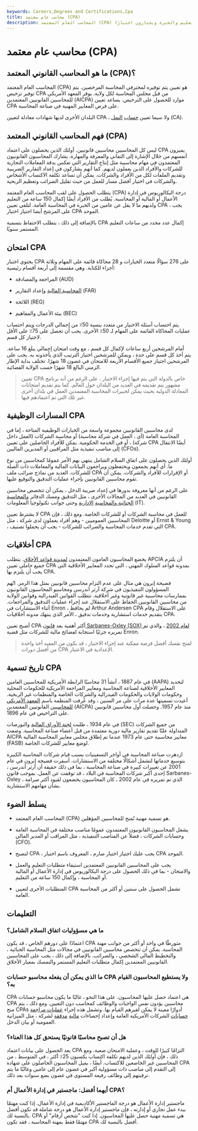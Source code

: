```yaml
---
keywords: Careers,Degrees and Certifications,Cpa
title: محاسب عام معتمد (CPA)
description: المحاسب العام المعتمد (CPA) هو تسمية تُمنح لأولئك الذين يستوفون متطلبات التعليم والخبرة ويجتازون اختبارًا.
---
```


# محاسب عام معتمد (CPA)
## ما هو المحاسب القانوني المعتمد (CPA)؟

المحاسب العام المعتمد (CPA) هو تعيين يتم توفيره لمحترفي المحاسبة المرخصين. يتم توفير ترخيص CPA من قبل مجلس المحاسبة لكل ولاية. يوفر المعهد الأمريكي للمحاسبين القانونيين المعتمدين (AICPA) موارد للحصول على الترخيص. يساعد تعيين CPA على فرض المعايير المهنية في صناعة المحاسبة.

البلدان الأخرى لديها شهادات معادلة لتعيين CPA ، ولا سيما تعيين [حساب](/ca) [النمل](/ca) (CA).

## فهم المحاسب القانوني المعتمد (CPA)

ليس كل المحاسبين محاسبين قانونيين. أولئك الذين يحصلون على اعتماد CPA يميزون أنفسهم من خلال الإشارة إلى التفاني والمعرفة والمهارة. يشارك المحاسبون القانونيون المعتمدون في مهام محاسبية مثل إنتاج التقارير التي تعكس بدقة المعاملات التجارية للشركات والأفراد الذين يعملون لديهم. كما أنهم يشاركون في إعداد التقارير الضريبية وتقديم الملفات لكل من الأفراد والشركات. يمكن أن تساعد تكلفة الاكتساب الأشخاص والشركات في اختيار أفضل مسار للعمل من حيث تقليل الضرائب وتعظيم الربحية.

يتطلب الحصول على لقب المحاسب العام المعتمد (CPA) درجة البكالوريوس في إدارة الأعمال أو المالية أو المحاسبة. يُطلب من الأفراد أيضًا إكمال 150 ساعة من التعليم ولديهم ما لا يقل عن عامين من الخبرة في المحاسبة العامة. لتلقي تعيين CPA ، يجب على المرشح أيضا اجتياز اختبار CPA الموحد.

بالإضافة إلى ذلك ، يتطلب الاحتفاظ بتسمية CPA إكمال عدد محدد من ساعات التعليم المستمر سنويًا.

## امتحان CPA

يحتوي اختبار CPA على 276 سؤالًا متعدد الخيارات و 28 محاكاة قائمة على المهام وثلاثة أجزاء للكتابة. وهي مقسمة إلى أربعة أقسام رئيسية:

- المراجعة والمصادقة (AUD)

- [المحاسبة المالية](/financialaccounting) وإعداد التقارير (FAR)

- اللائحة (REG)

- بيئة الأعمال والمفاهيم (BEC)

يتم احتساب أسئلة الاختيار من متعدد بنسبة 50٪ من إجمالي الدرجات ويتم احتساب عمليات المحاكاة القائمة على المهام لـ 50٪ الأخرى. يجب أن تحصل على 75٪ على الأقل لاجتياز كل قسم.

أمام المرشحين أربع ساعات لإكمال كل قسم ، مع وقت امتحان إجمالي يبلغ 16 ساعة. يتم أخذ كل قسم على حدة ، ويمكن للمرشحين اختيار الترتيب الذي يأخذونه به. يجب على المرشحين اجتياز جميع الأقسام الأربعة للامتحان في غضون 18 شهرًا. تختلف بداية الإطار الزمني البالغ 18 شهرًا حسب الولاية القضائية.

> تعيين CPA خاص بالدولة التي يتم فيها إجراء الاختبار ، على الرغم من أنه برنامج مشهور يتم تقديمه في العديد من البلدان حول العالم. كما يتم تقديم امتحانات المعادلة الدولية بحيث يمكن لخبيرات المحاسبة المعتمدين العمل في بلدان أخرى غير تلك التي تم اعتمادهم فيها.

>

## المسارات الوظيفية CPA

لدى محاسبين القانونيين مجموعة واسعة من الخيارات الوظيفية المتاحة ، إما في المحاسبة العامة (أي ، العمل في شركة محاسبة) أو محاسبة الشركات (العمل داخل شركة) ، أو في الخدمة الحكومية. يمكن للأفراد الحاصلين على تعيين CPA أيضًا الانتقال إلى مناصب تنفيذية مثل المراقبين أو المديرين الماليين (CFOs).

أولئك الذين يحصلون على اتفاق السلام الشامل ينتهي بهم الأمر عمومًا كمحاسبين من نوع ما. أي أنهم يجمعون ويحتفظون ويراجعون البيانات المالية والمعاملات ذات الصلة للشركات. العديد من نماذج ضرائب ملف CPA أو الإقرارات للأفراد والشركات. يمكن أن تقوم محاسبين القانونيين بإجراء عمليات التدقيق والتوقيع عليها.

على الرغم من أنها معروفة بدورها في إعداد ضريبة الدخل ، يمكن أن تتخصص محاسبين القانونيين في العديد من المجالات الأخرى ، مثل التدقيق ومسك الدفاتر [والمحاسبة الجنائية والمحاسبة](/forensicaccounting) [الإدارية](/managerialaccounting) وحتى جوانب تكنولوجيا المعلومات (IT).

لا يشترط تعيين CPA للعمل في محاسبة الشركات أو للشركات الخاصة. ومع ذلك ، فإن المحاسبين العموميين - وهم أفراد يعملون لدى شركة ، مثل Deloitte أو Ernst & Young ، التي تقدم خدمات المحاسبة والضرائب للشركات - يجب أن يحملوا تصنيف CPA.

## أخلاقيات CPA

يخضع المحاسبون العامون المعتمدون [لمدونة قواعد الأخلاق](/code-of-ethics). يتطلب APCIA أن يلتزم جميع حاملي تعيين CPA بمدونة قواعد السلوك المهني ، التي تحدد المعايير الأخلاقية التي يجب أن يلتزم بها CPA.

فضيحة إنرون هي مثال على عدم التزام محاسبين قانونيين بمثل هذا الرمز. اتُهم المسؤولون التنفيذيون في شركة آرثر أندرسن ومحاسبو المحاسبون القانونيون بممارسات محاسبية غير قانونية وغير أخلاقية. تتطلب القوانين الفيدرالية وقوانين الولاية من محاسبين القانونيين الحفاظ على الاستقلال عند إجراء عمليات التدقيق والمراجعات. أثناء الاستشارات في Enron ، لم يحافظ Arthur Andersen CPA على الاستقلال وقام بتقديم خدمات استشارية وخدمات تدقيق ، الأمر الذي ينتهك مدونة أخلاقيات CPA.

أصبح تعيين CPA أكثر أهمية بعد [قانون Sarbanes-Oxley (SOX) لعام 2002](/sarbanesoxleyact) ، والذي تم تمريره جزئيًا استجابة لفضائح مالية للشركات مثل قضية Enron.

> لمنح نفسك أفضل فرصة ممكنة عند إجراء الاختبار ، قد يكون من المفيد أخذ واحدة من أفضل دورات CPA الإعدادية في الاعتبار.

>

## تاريخ تسمية CPA

في عام 1887 ، أنشأ 31 محاسبًا الرابطة الأمريكية للمحاسبين العامين (AAPA) لتحديد المعايير الأخلاقية لصناعة المحاسبة ومعايير المراجعة الأمريكية للحكومات المحلية وحكومات الولايات والحكومات الفيدرالية والشركات الخاصة والمنظمات غير الربحية. أعيدت تسميتها عدة مرات على مر السنين ، وقد عُرفت المنظمة باسم [المعهد الأمريكي للمحاسبين](/american-institute-of-certified-public-accountants) القانونيين المعتمدين (AICPA) منذ عام 1957. وحصلت أول محاسبين قانونيين على التراخيص في عام 1896.

في عام 1934 ، طلبت [لجنة الأوراق المالية](/sec) والبورصات (SEC) من جميع الشركات المتداولة علنًا تقديم تقارير مالية دورية معتمدة من قبل أعضاء صناعة المحاسبة. وضعت AICPA معايير محاسبية حتى عام 1973 عندما تم إطلاق مجلس معايير المحاسبة المالية (FASB) لوضع معايير للشركات الخاصة.

ازدهرت صناعة المحاسبة في أواخر التسعينيات بسبب قيام شركات المحاسبة الكبيرة بتوسيع خدماتها لتشمل أشكالًا مختلفة من الاستشارات. أسفرت فضيحة إنرون في عام 2001 عن تغييرات كبيرة في صناعة المحاسبة ، بما في ذلك حقيقة أن آرثر أندرسن ، إحدى أكبر شركات المحاسبة في البلاد ، قد توقفت عن العمل. بموجب قانون Sarbanes-Oxley ، الذي تم تمريره في عام 2002 ، كان المحاسبون يخضعون لقيود أكثر صرامة بشأن مهامهم الاستشارية.

## يسلط الضوء

- المحاسب العام المعتمد (CPA) هو تسمية مهنية تُمنح للمحاسبين المؤهلين.

- يشغل المحاسبون القانونيون المعتمدون عمومًا مناصب مختلفة في المحاسبة العامة وحسابات الشركات ، فضلاً عن المناصب التنفيذية ، مثل المراقب أو المدير المالي (CFO).

- لتصبح CPA ، يجب عليك اجتياز اختبار صارم ، المعروف باسم اختبار CPA الموحد.

- يجب على المحاسبين القانونيين المعتمدين استيفاء متطلبات التعليم والعمل والامتحان - بما في ذلك الحصول على درجة البكالوريوس في إدارة الأعمال أو المالية أو المحاسبة ، وإكمال 150 ساعة من التعليم.

- المتطلبات الأخرى لتعيين CPA تشمل الحصول على سنتين أو أكثر من المحاسبة العامة.

## التعليمات

### ما هي مسؤوليات اتفاق السلام الشامل؟

اعتمادًا على دورهم الخاص ، قد يكون CPA متورطًا في واحد أو أكثر من جوانب مهنة المحاسبة. يمكن أن تتخصص محاسبين القانونيين في مجالات مثل المحاسبة الجنائية ، والتخطيط المالي الشخصي ، والضرائب. بالإضافة إلى ذلك ، يجب على المحاسبين القانونيين المعتمدين إكمال متطلبات التعليم المستمر والتمسك بمعيار الأخلاق.

### ما الذي يمكن أن يفعله محاسبو حسابات CPA ولا يستطيع المحاسبون القيام به؟

CPA هي اعتماد حصل عليها المحاسبون. على هذا النحو ، غالبًا ما يكون محاسبو حسابات CPA محاسبين يؤدون نفس الواجبات والوظائف كمحاسب دون التعيين. ومع ذلك ، يتم منح CPAs أدوارًا معينة لا يمكن لغيرهم القيام بها. وتشمل هذه إجراء [عمليات مراجعة حسابات](/audit) الشركات الأمريكية العامة وإعداد إحصاءات [مالية](/financial-statements) [مدققة](/financial-statements) لشركة ، مثل الميزانية العمومية أو بيان الدخل.

### هل أن تصبح محاسبًا قانونيًا يستحق كل هذا العناء؟

يعد الحصول على بيانات اعتماد CPA التزامًا كبيرًا للوقت ، وعملية الامتحان صعبة. ومع ذلك ، فإن أولئك الذين لديهم تكلفة اكتساب يكسبون 25٪ أكثر ، في المتوسط ، من المحاسبين غير الخاضعين للاكتساب. أيضًا ، يميل المحاسبون الحاصلون على شهادة CPA إلى التقدم إلى مناصب ذات مسؤولية أكبر في غضون عام إلى عامين وغالبًا ما يتم ترقيتهم إلى وظائف رفيعة المستوى في غضون بضع سنوات بعد ذلك.

### أيهما أفضل: ماجستير في إدارة الأعمال أم CPA؟

ماجستير إدارة الأعمال هو درجة الماجستير الأكاديمية في إدارة الأعمال. إذا كنت مهتمًا ببدء عمل تجاري أو إدارته ، فإن ماجستير إدارة الأعمال هو درجة شاملة قد تكون أفضل بالنسبة لك. CPA هي تسمية مهنية حصل عليها المحاسبون. إذا كنت "شخص أرقام" أو مهتمًا فقط بمهنة المحاسبة ، فقد تكون CPA أفضل بالنسبة لك.

